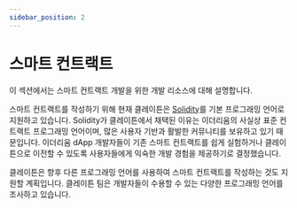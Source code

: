 ```yaml
---
sidebar_position: 2
---
```


# 스마트 컨트랙트

이 섹션에서는 스마트 컨트랙트 개발을 위한 개발 리소스에 대해 설명합니다.

스마트 컨트랙트를 작성하기 위해 현재 클레이튼은 [Solidity](https://github.com/ethereum/solidity)를 기본 프로그래밍 언어로 지원하고 있습니다. Solidity가 클레이튼에서 채택된 이유는 이더리움의 사실상 표준 컨트랙트 프로그래밍 언어이며, 많은 사용자 기반과 활발한 커뮤니티를 보유하고 있기 때문입니다. 이더리움 dApp 개발자들이 기존 스마트 컨트랙트를 쉽게 실험하거나 클레이튼으로 이전할 수 있도록 사용자들에게 익숙한 개발 경험을 제공하기로 결정했습니다.

클레이튼은 향후 다른 프로그래밍 언어를 사용하여 스마트 컨트랙트를 작성하는 것도 지원할 계획입니다. 클레이튼 팀은 개발자들이 수용할 수 있는 다양한 프로그래밍 언어를 조사하고 있습니다.
